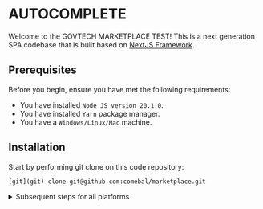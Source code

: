 # AUTOCOMPLETE

Welcome to the GOVTECH MARKETPLACE TEST! This is a next generation SPA codebase that is built based on
[NextJS Framework](https://nextjs.org/docs/getting-started).

## Prerequisites

Before you begin, ensure you have met the following requirements:

- You have installed `Node JS version 20.1.0`.
- You have installed `Yarn` package manager.
- You have a `Windows/Linux/Mac` machine.

## Installation

Start by performing git clone on this code repository:

```
[git](git) clone git@github.com:comebal/marketplace.git
```

<details><summary>Subsequent steps for all platforms</summary>

```
nvm install 20.1.0
nvm use 20.1.0
yarn install
```

To run development mode, follow these steps:

1. Move the working directory `cd <marketplace>`
2. Make sure we install the dependencies beforehand with this command `yarn`
3. run this command `yarn dev`
4. Go to http://localhost:3000
